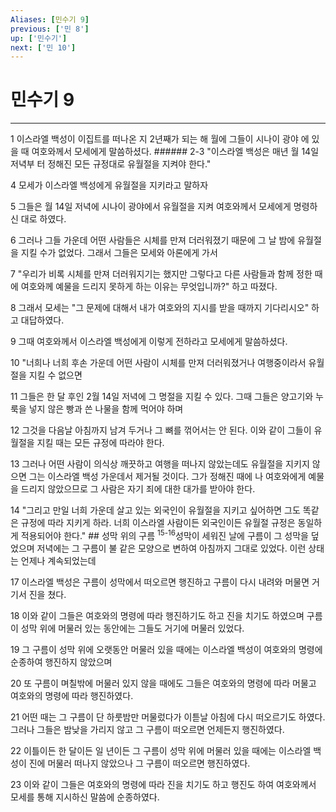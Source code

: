 ```yaml
---
Aliases: [민수기 9]
previous: ['민 8']
up: ['민수기']
next: ['민 10']
---
```

# 민수기 9

***


1 이스라엘 백성이 이집트를 떠나온 지 2년째가 되는 해 월에 그들이 시나이 광야 에 있을 때 여호와께서 모세에게 말씀하셨다. ###### 2-3 "이스라엘 백성은 매년 월 14일 저녁부 터 정해진 모든 규정대로 유월절을 지켜야 한다." 

4 모세가 이스라엘 백성에게 유월절을 지키라고 말하자 

5 그들은 월 14일 저녁에 시나이 광야에서 유월절을 지켜 여호와께서 모세에게 명령하신 대로 하였다. 

6 그러나 그들 가운데 어떤 사람들은 시체를 만져 더러워졌기 때문에 그 날 밤에 유월절을 지킬 수가 없었다. 그래서 그들은 모세와 아론에게 가서 

7 "우리가 비록 시체를 만져 더러워지기는 했지만 그렇다고 다른 사람들과 함께 정한 때에 여호와께 예물을 드리지 못하게 하는 이유는 무엇입니까?" 하고 따졌다. 

8 그래서 모세는 "그 문제에 대해서 내가 여호와의 지시를 받을 때까지 기다리시오" 하고 대답하였다. 

9 그때 여호와께서 이스라엘 백성에게 이렇게 전하라고 모세에게 말씀하셨다. 

10 "너희나 너희 후손 가운데 어떤 사람이 시체를 만져 더러워졌거나 여행중이라서 유월절을 지킬 수 없으면 

11 그들은 한 달 후인 2월 14일 저녁에 그 명절을 지킬 수 있다. 그때 그들은 양고기와 누룩을 넣지 않은 빵과 쓴 나물을 함께 먹어야 하며 

12 그것을 다음날 아침까지 남겨 두거나 그 뼈를 꺾어서는 안 된다. 이와 같이 그들이 유월절을 지킬 때는 모든 규정에 따라야 한다. 

13 그러나 어떤 사람이 의식상 깨끗하고 여행을 떠나지 않았는데도 유월절을 지키지 않으면 그는 이스라엘 백성 가운데서 제거될 것이다. 그가 정해진 때에 나 여호와에게 예물을 드리지 않았으므로 그 사람은 자기 죄에 대한 대가를 받아야 한다. 

14 "그리고 만일 너희 가운데 살고 있는 외국인이 유월절을 지키고 싶어하면 그도 똑같은 규정에 따라 지키게 하라. 너희 이스라엘 사람이든 외국인이든 유월절 규정은 동일하게 적용되어야 한다." ## 성막 위의 구름 <sup class="versenum">15-16</sup>성막이 세워진 날에 구름이 그 성막을 덮었으며 저녁에는 그 구름이 불 같은 모양으로 변하여 아침까지 그대로 있었다. 이런 상태는 언제나 계속되었는데 

17 이스라엘 백성은 구름이 성막에서 떠오르면 행진하고 구름이 다시 내려와 머물면 거기서 진을 쳤다. 

18 이와 같이 그들은 여호와의 명령에 따라 행진하기도 하고 진을 치기도 하였으며 구름이 성막 위에 머물러 있는 동안에는 그들도 거기에 머물러 있었다. 

19 그 구름이 성막 위에 오랫동안 머물러 있을 때에는 이스라엘 백성이 여호와의 명령에 순종하여 행진하지 않았으며 

20 또 구름이 며칠밖에 머물러 있지 않을 때에도 그들은 여호와의 명령에 따라 머물고 여호와의 명령에 따라 행진하였다. 

21 어떤 때는 그 구름이 단 하룻밤만 머물렀다가 이튿날 아침에 다시 떠오르기도 하였다. 그러나 그들은 밤낮을 가리지 않고 그 구름이 떠오르면 언제든지 행진하였다. 

22 이틀이든 한 달이든 일 년이든 그 구름이 성막 위에 머물러 있을 때에는 이스라엘 백성이 진에 머물러 떠나지 않았으나 그 구름이 떠오르면 행진하였다. 

23 이와 같이 그들은 여호와의 명령에 따라 진을 치기도 하고 행진도 하여 여호와께서 모세를 통해 지시하신 말씀에 순종하였다.

